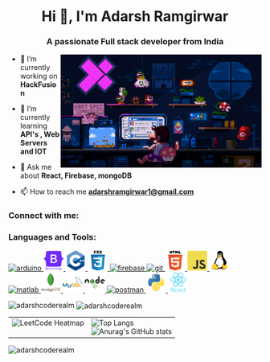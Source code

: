 
<h1 align="center">Hi 👋, I'm Adarsh Ramgirwar</h1>
<h3 align="center">A passionate Full stack developer from India</h3>
<img align="right" alt="coding" width="400" src="mario-animated.gif">

- 🔭 I’m currently working on **HackFusion**

- 🌱 I’m currently learning **API's , Web Servers and IOT**

- 💬 Ask me about **React, Firebase, mongoDB**

- 📫 How to reach me **adarshramgirwar1@gmail.com**

<h3 align="left">Connect with me:</h3>


<h3 align="left">Languages and Tools:</h3>
<p align="left"> 
  <a href="https://www.arduino.cc/" target="_blank" rel="noreferrer"> <img src="https://cdn.worldvectorlogo.com/logos/arduino-1.svg" alt="arduino" width="40" height="40"/>
  </a>
  <a href="https://getbootstrap.com" target="_blank" rel="noreferrer"> 
    <img src="https://raw.githubusercontent.com/devicons/devicon/master/icons/bootstrap/bootstrap-plain-wordmark.svg" alt="bootstrap" width="40" height="40"/> </a> <a href="https://www.w3schools.com/cpp/" target="_blank" rel="noreferrer"> 
      <img src="https://raw.githubusercontent.com/devicons/devicon/master/icons/cplusplus/cplusplus-original.svg" alt="cplusplus" width="40" height="40"/> </a> <a href="https://www.w3schools.com/css/" target="_blank" rel="noreferrer"> <img src="https://raw.githubusercontent.com/devicons/devicon/master/icons/css3/css3-original-wordmark.svg" alt="css3" width="40" height="40"/> </a> <a href="https://firebase.google.com/" target="_blank" rel="noreferrer"> <img src="https://www.vectorlogo.zone/logos/firebase/firebase-icon.svg" alt="firebase" width="40" height="40"/> </a> <a href="https://git-scm.com/" target="_blank" rel="noreferrer"> <img src="https://www.vectorlogo.zone/logos/git-scm/git-scm-icon.svg" alt="git" width="40" height="40"/> </a> <a href="https://www.w3.org/html/" target="_blank" rel="noreferrer"> <img src="https://raw.githubusercontent.com/devicons/devicon/master/icons/html5/html5-original-wordmark.svg" alt="html5" width="40" height="40"/> </a> <a href="https://developer.mozilla.org/en-US/docs/Web/JavaScript" target="_blank" rel="noreferrer"> <img src="https://raw.githubusercontent.com/devicons/devicon/master/icons/javascript/javascript-original.svg" alt="javascript" width="40" height="40"/> </a> <a href="https://www.linux.org/" target="_blank" rel="noreferrer"> <img src="https://raw.githubusercontent.com/devicons/devicon/master/icons/linux/linux-original.svg" alt="linux" width="40" height="40"/> </a> <a href="https://www.mathworks.com/" target="_blank" rel="noreferrer"> <img src="https://upload.wikimedia.org/wikipedia/commons/2/21/Matlab_Logo.png" alt="matlab" width="40" height="40"/> </a> <a href="https://www.mongodb.com/" target="_blank" rel="noreferrer"> <img src="https://raw.githubusercontent.com/devicons/devicon/master/icons/mongodb/mongodb-original-wordmark.svg" alt="mongodb" width="40" height="40"/> </a> <a href="https://www.mysql.com/" target="_blank" rel="noreferrer"> <img src="https://raw.githubusercontent.com/devicons/devicon/master/icons/mysql/mysql-original-wordmark.svg" alt="mysql" width="40" height="40"/> </a> <a href="https://nodejs.org" target="_blank" rel="noreferrer"> <img src="https://raw.githubusercontent.com/devicons/devicon/master/icons/nodejs/nodejs-original-wordmark.svg" alt="nodejs" width="40" height="40"/> </a> <a href="https://postman.com" target="_blank" rel="noreferrer"> <img src="https://www.vectorlogo.zone/logos/getpostman/getpostman-icon.svg" alt="postman" width="40" height="40"/> </a> <a href="https://www.python.org" target="_blank" rel="noreferrer"> <img src="https://raw.githubusercontent.com/devicons/devicon/master/icons/python/python-original.svg" alt="python" width="40" height="40"/> </a> <a href="https://reactjs.org/" target="_blank" rel="noreferrer"> <img src="https://raw.githubusercontent.com/devicons/devicon/master/icons/react/react-original-wordmark.svg" alt="react" width="40" height="40"/> </a> </p>
      
<p><img align="left" src="https://github-readme-stats.vercel.app/api/top-langs?username=adarshcoderealm&show_icons=true&locale=en&layout=compact" alt="adarshcoderealm" /></p>

<p>&nbsp;<img align="center" src="https://github-readme-stats.vercel.app/api?username=adarshcoderealm&show_icons=true&locale=en" alt="adarshcoderealm" /></p>

<table>
  <tr>
    <td valign="top">
      <img src="https://leetcard.jacoblin.cool/AdarshCodeRealm?ext=heatmap" alt="LeetCode Heatmap">
    </td>
    <td valign="top">
      <img src="https://github-readme-stats.vercel.app/api/top-langs/?username=AdarshCodeRealm&layout=compact&theme=dark" alt="Top Langs">
      <br>
      <img src="https://github-readme-stats.vercel.app/api/?username=AdarshCodeRealm&show_icons=true&theme=radical" alt="Anurag's GitHub stats">
    </td>
  </tr>
</table>


<p><img align="center" src="https://github-readme-streak-stats.herokuapp.com/?user=adarshcoderealm&" alt="adarshcoderealm" /></p>

